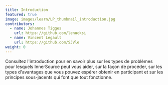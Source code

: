 ```yaml
---
title: Introduction
featured: true
image: images/learn/LP_thumbnail_introduction.jpg
contributors:
  - name: Johannes Tigges
    url: https://github.com/lenucksi
  - name: Vincent Legault
    url: https://github.com/SJVle
weight: 0
---
```


Consultez l'introduction pour en savoir plus sur les types de problèmes pour lesquels InnerSource peut vous aider, sur la façon de procéder, sur les types d'avantages que vous pouvez espérer obtenir en participant et sur les principes sous-jacents qui font que tout fonctionne.

<!--- This file autogenerated from https://github.com/InnerSourceCommons/InnerSourceLearningPath/blob/master/scripts -->